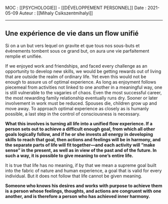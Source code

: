 MOC : [[PSYCHOLOGIE]] - [[DÉVELOPPEMENT PERSONNEL]]
Date : 2021-05-09
Auteur : [[Mihaly Csikszentmihalyi]]
***

## Une expérience de vie dans un flow unifié
Si on a un but vers lequel on gravite et que tous nos sous-buts et évènements tombent sous ce grand but, on aura une vie parfaitement remplie et unifiée.

If we enjoyed work and friendships, and faced every challenge as an opportunity to develop new skills, we would be getting rewards out of living that are outside the realm of ordinary life. Yet even this would not be enough to assure us of optimal experience. As long as enjoyment follows piecemeal from activities not linked to one another in a meaningful way, one is still vulnerable to the vagaries of chaos. Even the most successful career, the most rewarding family relationship eventually runs dry. Sooner or later involvement in work must be reduced. Spouses die, children grow up and move away. To approach optimal experience as closely as is humanly possible, a last step in the control of consciousness is necessary.

**What this involves is turning all life into a unified flow experience. If a person sets out to achieve a difficult enough goal, from which all other goals logically follow, and if he or she invests all energy in developing skills to reach that goal, then actions and feelings will be in harmony, and the separate parts of life will fit together—and each activity will “make sense” in the present, as well as in view of the past and of the future. In such a way, it is possible to give meaning to one’s entire life.**

It is true that life has no meaning, if by that we mean a supreme goal built into the fabric of nature and human experience, a goal that is valid for every individual. But it does not follow that life cannot be given meaning.

**Someone who knows his desires and works with purpose to achieve them is a person whose feelings, thoughts, and actions are congruent with one another, and is therefore a person who has achieved inner harmony.**